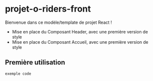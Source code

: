 # projet-o-riders-front

Bienvenue dans ce modèle/template de projet React !

- Mise en place du Composant Header, avec une première version de style
- Mise en place du Composant Accueil, avec une première version de style

Première utilisation
--------------------


```js
exemple code
```
